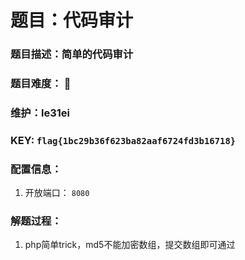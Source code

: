 # 题目：代码审计

### 题目描述：简单的代码审计

### 题目难度： 🌟

### 维护：le31ei

### KEY: `flag{1bc29b36f623ba82aaf6724fd3b16718}`

### 配置信息： 
1. 开放端口： `8080`

### 解题过程：

1. php简单trick，md5不能加密数组，提交数组即可通过
